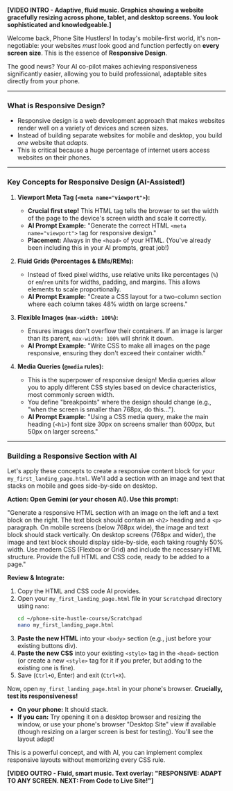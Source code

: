 **[VIDEO INTRO - Adaptive, fluid music. Graphics showing a website gracefully resizing across phone, tablet, and desktop screens. You look sophisticated and knowledgeable.]**

Welcome back, Phone Site Hustlers! In today's mobile-first world, it's non-negotiable: your websites *must* look good and function perfectly on **every screen size**. This is the essence of **Responsive Design**.

The good news? Your AI co-pilot makes achieving responsiveness significantly easier, allowing you to build professional, adaptable sites directly from your phone.

---

### **What is Responsive Design?**

* Responsive design is a web development approach that makes websites render well on a variety of devices and screen sizes.
* Instead of building separate websites for mobile and desktop, you build *one* website that *adapts*.
* This is critical because a huge percentage of internet users access websites on their phones.

---

### **Key Concepts for Responsive Design (AI-Assisted!)**

1.  **Viewport Meta Tag (`<meta name="viewport">`):**
    * **Crucial first step!** This HTML tag tells the browser to set the width of the page to the device's screen width and scale it correctly.
    * **AI Prompt Example:** "Generate the correct HTML `<meta name="viewport">` tag for responsive design."
    * **Placement:** Always in the `<head>` of your HTML. (You've already been including this in your AI prompts, great job!)

2.  **Fluid Grids (Percentages & EMs/REMs):**
    * Instead of fixed pixel widths, use relative units like percentages (`%`) or `em`/`rem` units for widths, padding, and margins. This allows elements to scale proportionally.
    * **AI Prompt Example:** "Create a CSS layout for a two-column section where each column takes 48% width on large screens."

3.  **Flexible Images (`max-width: 100%`):**
    * Ensures images don't overflow their containers. If an image is larger than its parent, `max-width: 100%` will shrink it down.
    * **AI Prompt Example:** "Write CSS to make all images on the page responsive, ensuring they don't exceed their container width."

4.  **Media Queries (`@media` rules):**
    * This is the superpower of responsive design! Media queries allow you to apply different CSS styles based on device characteristics, most commonly screen width.
    * You define "breakpoints" where the design should change (e.g., "when the screen is smaller than 768px, do this...").
    * **AI Prompt Example:** "Using a CSS media query, make the main heading (`<h1>`) font size 30px on screens smaller than 600px, but 50px on larger screens."

---

### **Building a Responsive Section with AI**

Let's apply these concepts to create a responsive content block for your `my_first_landing_page.html`. We'll add a section with an image and text that stacks on mobile and goes side-by-side on desktop.

**Action: Open Gemini (or your chosen AI). Use this prompt:**

"Generate a responsive HTML section with an image on the left and a text block on the right.
The text block should contain an `<h2>` heading and a `<p>` paragraph.
On mobile screens (below 768px wide), the image and text block should stack vertically.
On desktop screens (768px and wider), the image and text block should display side-by-side, each taking roughly 50% width.
Use modern CSS (Flexbox or Grid) and include the necessary HTML structure.
Provide the full HTML and CSS code, ready to be added to a page."

**Review & Integrate:**
1.  Copy the HTML and CSS code AI provides.
2.  Open your `my_first_landing_page.html` file in your `Scratchpad` directory using `nano`:
    ```bash
    cd ~/phone-site-hustle-course/Scratchpad
    nano my_first_landing_page.html
    ```
3.  **Paste the new HTML** into your `<body>` section (e.g., just before your existing buttons div).
4.  **Paste the new CSS** into your existing `<style>` tag in the `<head>` section (or create a new `<style>` tag for it if you prefer, but adding to the existing one is fine).
5.  Save (`Ctrl+O`, Enter) and exit (`Ctrl+X`).

Now, open `my_first_landing_page.html` in your phone's browser. **Crucially, test its responsiveness!**
* **On your phone:** It should stack.
* **If you can:** Try opening it on a desktop browser and resizing the window, or use your phone's browser "Desktop Site" view if available (though resizing on a larger screen is best for testing). You'll see the layout adapt!

This is a powerful concept, and with AI, you can implement complex responsive layouts without memorizing every CSS rule.

**[VIDEO OUTRO - Fluid, smart music. Text overlay: "RESPONSIVE: ADAPT TO ANY SCREEN. NEXT: From Code to Live Site!"]**
